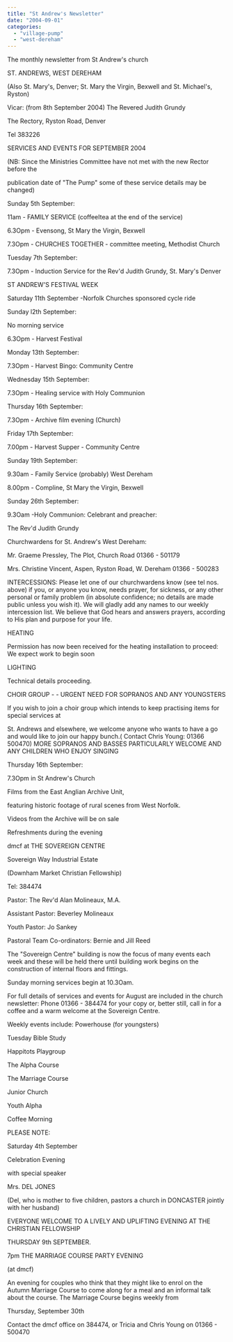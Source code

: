 ```yaml
---
title: "St Andrew's Newsletter"
date: "2004-09-01"
categories: 
  - "village-pump"
  - "west-dereham"
---
```


The monthly newsletter from St Andrew's church

ST. ANDREWS, WEST DEREHAM

(Also St. Mary's, Denver; St. Mary the Virgin, Bexwell and St. Michael's, Ryston)

Vicar: (from 8th September 2004) The Revered Judith Grundy

The Rectory, Ryston Road, Denver

Tel 383226

SERVICES AND EVENTS FOR SEPTEMBER 2004

(NB: Since the Ministries Committee have not met with the new Rector before the

publication date of "The Pump" some of these service details may be changed)

Sunday 5th September:

11am - FAMILY SERVICE (coffeeItea at the end of the service)

6.3Opm - Evensong, St Mary the Virgin, Bexwell

7.3Opm - CHURCHES TOGETHER - committee meeting, Methodist Church

Tuesday 7th September:

7.3Opm - Induction Service for the Rev'd Judith Grundy, St. Mary's Denver

ST ANDREW'S FESTIVAL WEEK

Saturday 11th September -Norfolk Churches sponsored cycle ride

Sunday l2th September:

No morning service

6.3Opm - Harvest Festival

Monday 13th September:

7.3Opm - Harvest Bingo: Community Centre

Wednesday 15th September:

7.3Opm - Healing service with Holy Communion

Thursday 16th September:

7.3Opm - Archive film evening (Church)

Friday 17th September:

7.00pm - Harvest Supper - Community Centre

Sunday 19th September:

9.30am - Family Service (probably) West Dereham

8.00pm - Compline, St Mary the Virgin, Bexwell

Sunday 26th September:

9.3Oam -Holy Communion: Celebrant and preacher:

The Rev'd Judith Grundy

Churchwardens for St. Andrew's West Dereham:

Mr. Graeme Pressley, The Plot, Church Road 01366 - 501179

Mrs. Christine Vincent, Aspen, Ryston Road, W. Dereham 01366 - 500283

INTERCESSIONS: Please let one of our churchwardens know (see tel nos. above) if you, or anyone you know, needs prayer, for sickness, or any other personal or family problem (in absolute confidence; no details are made public unless you wish it). We will gladly add any names to our weekly intercession list. We believe that God hears and answers prayers, according to His plan and purpose for your life.

HEATING

Permission has now been received for the heating installation to proceed: We expect work to begin soon

LIGHTING

Technical details proceeding.

CHOIR GROUP - - URGENT NEED FOR SOPRANOS AND ANY YOUNGSTERS

If you wish to join a choir group which intends to keep practising items for special services at

St. Andrews and elsewhere, we welcome anyone who wants to have a go and would like to join our happy bunch.( Contact Chris Young: 01366 500470) MORE SOPRANOS AND BASSES PARTICULARLY WELCOME AND ANY CHILDREN WHO ENJOY SINGING

Thursday 16th September:

7.3Opm in St Andrew's Church

Films from the East Anglian Archive Unit,

featuring historic footage of rural scenes from West Norfolk.

Videos from the Archive will be on sale

Refreshments during the evening

dmcf at THE SOVEREIGN CENTRE

Sovereign Way Industrial Estate

(Downham Market Christian Fellowship)

Tel: 384474

Pastor: The Rev'd Alan Molineaux, M.A.

Assistant Pastor: Beverley Molineaux

Youth Pastor: Jo Sankey

Pastoral Team Co-ordinators: Bernie and Jill Reed

The "Sovereign Centre" building is now the focus of many events each week and these will be held there until building work begins on the construction of internal floors and fittings.

Sunday morning services begin at 10.3Oam.

For full details of services and events for August are included in the church newsletter: Phone 01366 - 384474 for your copy or, better still, call in for a coffee and a warm welcome at the Sovereign Centre.

Weekly events include: Powerhouse (for youngsters)

Tuesday Bible Study

Happitots Playgroup

The Alpha Course

The Marriage Course

Junior Church

Youth Alpha

Coffee Morning

PLEASE NOTE:

Saturday 4th September

Celebration Evening

with special speaker

Mrs. DEL JONES

(Del, who is mother to five children, pastors a church in DONCASTER jointly with her husband)

EVERYONE WELCOME TO A LIVELY AND UPLIFTING EVENING AT THE CHRISTIAN FELLOWSHIP

THURSDAY 9th SEPTEMBER.

7pm THE MARRIAGE COURSE PARTY EVENING

(at dmcf)

An evening for couples who think that they might like to enrol on the Autumn Marriage Course to come along for a meal and an informal talk about the course. The Marriage Course begins weekly from

Thursday, September 30th

Contact the dmcf office on 384474, or Tricia and Chris Young on 01366 - 500470
